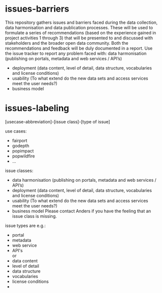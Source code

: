 # issues-barriers
This repository gathers issues and barriers faced during the data collection, data harmonisation and data publication processes. These will be used to formulate a series of recommendations (based on the experience gained in project activities 1 through 3) that will be presented to and discussed with stakeholders and the broader open data community.
Both the recommendations and feedback will be duly documented in a report.
Use the issue tracker to report any problem faced with:
data harmonisation (publishing on portals, metadata and web services / API’s)
- deployment (data content, level of detail, data structure, vocabularies and license conditions)
- usability (To what extend do the new data sets and access services meet the user needs?)
- business model


# issues-labeling
[usecase-abbreviation]-[issue class]-[type of issue]

use cases:
- fairport
- godepth
- popimpact
- popwildfire
- ...

issue classes:
- data harmonisation (publishing on portals, metadata and web services / API’s)
- deployment (data content, level of detail, data structure, vocabularies and license conditions)
- usability (To what extend do the new data sets and access services meet the user needs?)
- business model
Please contact Anders if you have the feeling that an issue class is missing.

issue types are e.g.:
- portal
- metadata
- web service
- API's
<br>or
- data content
- level of detail
- data structure
- vocabularies
- license conditions
-
